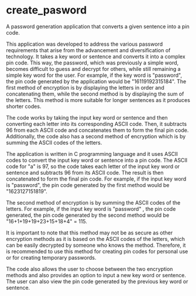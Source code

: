 # create_pasword

A password generation application that converts a given sentence into a pin code.

This application was developed to address the various password requirements that arise from the advancement and diversification of technology. It takes a key word or sentence and converts it into a complex pin code. This way, the password, which was previously a simple word, becomes difficult to guess and decrypt for others, while still remaining a simple key word for the user. For example, if the key word is "password", the pin code generated by the application would be "16119192315184". The first method of encryption is by displaying the letters in order and concatenating them, while the second method is by displaying the sum of the letters. This method is more suitable for longer sentences as it produces shorter codes.

The code works by taking the input key word or sentence and then converting each letter into its corresponding ASCII code. Then, it subtracts 96 from each ASCII code and concatenates them to form the final pin code. Additionally, the code also has a second method of encryption which is by summing the ASCII codes of the letters.

The application is written in C programming language and it uses ASCII codes to convert the input key word or sentence into a pin code. The ASCII code for "a" is 97, so the code takes each letter of the input key word or sentence and subtracts 96 from its ASCII code. The result is then concatenated to form the final pin code. For example, if the input key word is "password", the pin code generated by the first method would be "1623127151819".

The second method of encryption is by summing the ASCII codes of the letters. For example, if the input key word is "password" , the pin code generated, the pin code generated by the second method would be "16+1+19+19+23+15+18+4" = 115.

It is important to note that this method may not be as secure as other encryption methods as it is based on the ASCII codes of the letters, which can be easily decrypted by someone who knows the method. Therefore, it is recommended to use this method for creating pin codes for personal use or for creating temporary passwords.

The code also allows the user to choose between the two encryption methods and also provides an option to input a new key word or sentence. The user can also view the pin code generated by the previous key word or sentence.
